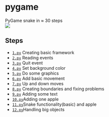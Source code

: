 # pygame
PyGame snake in &#8776; 30 steps <br/>
<img src="http://fab.cba.mit.edu/classes/863.12/people/lindy/week7/images/typing2.gif">
<h2>Steps</h2>
<ul>
<li><code><a href="https://github.com/AlekKras/pygame/blob/master/1.py">1.py</a></code> Creating basic framework </li>
<li><code><a href="https://github.com/AlekKras/pygame/blob/master/2.py">2.py</a></code> Reading events </li>
<li><code><a href="https://github.com/AlekKras/pygame/blob/master/3.py">3.py</a></code> Quit event </li>
<li><code><a href="https://github.com/AlekKras/pygame/blob/master/4.py">4.py</a></code> Set background color </li>
<li><code><a href="https://github.com/AlekKras/pygame/blob/master/5.py">5.py</a></code> Do some graphics </li>
<li><code><a href="https://github.com/AlekKras/pygame/blob/master/6.py">6.py</a></code> Add basic movement</li>
<li><code><a href="https://github.com/AlekKras/pygame/blob/master/7.py">7.py</a></code> Up and down moves</li>
<li><code><a href="https://github.com/AlekKras/pygame/blob/master/8.py">8.py</a></code> Creating boundaries and fixing problems </li>
<li><code><a href="https://github.com/AlekKras/pygame/blob/master/9.py">9.py</a></code> Adding some text</li>
<li><code><a href="https://github.com/AlekKras/pygame/blob/master/10.py">10.py</a></code>Adding one apple</li>
<li><code><a href="https://github.com/AlekKras/pygame/blob/master/11.py">11.py</a></code>Snake functionality(basic) and apple</li>
<li><code><a href="https://github.com/AlekKras/pygame/blob/master/11.py">12.py</a></code>Handling big objects</li>
</ul>
